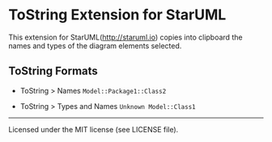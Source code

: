 ToString Extension for StarUML
=========================

This extension for StarUML(http://staruml.io) copies into clipboard the names and types of the diagram elements selected.



## ToString Formats
* ToString > Names
`Model::Package1::Class2`

* ToString > Types and Names
`Unknown Model::Class1`

---

Licensed under the MIT license (see LICENSE file).
